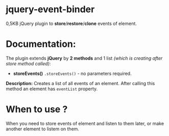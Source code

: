 # jquery-event-binder

0,5KB jQuery plugin to **store**/**restore**/**clone** events of element.

# Documentation:

The plugin extends **jQuery** by **2 methods** and 1 list _(which is creating after store method called)_:

 * **storeEvents()**
`.storeEvents()` - no parameters required.

**Description:** Creates a list of all events of an element. After calling this method an element has `eventList` property. 


# When to use ?

When you need to store events of element and listen to them later, or make another element to listem on them.
